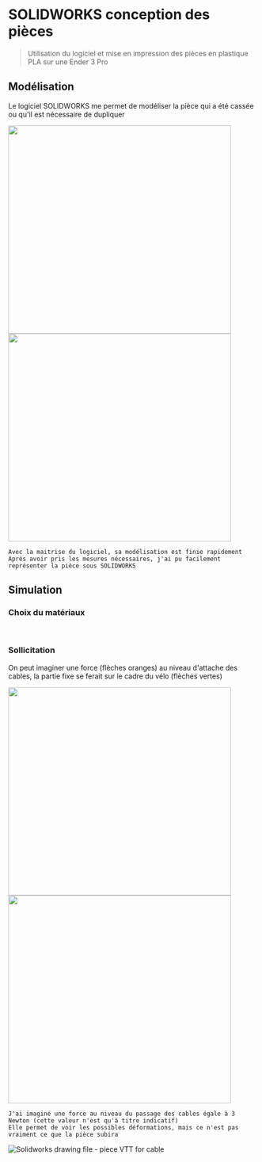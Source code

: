 # SOLIDWORKS conception des pièces 

> Utilisation du logiciel et mise en impression des pièces en plastique PLA sur une Ender 3 Pro

## **Modélisation**

Le logiciel SOLIDWORKS me permet de modéliser la pièce qui a été cassée ou qu'il est nécessaire de dupliquer
<br/>

<img src="https://user-images.githubusercontent.com/128179560/226169853-631b1ef3-18cf-4066-9163-15b9c16f027c.png" width="450" height="420" align="left">
<img src="https://user-images.githubusercontent.com/128179560/226170604-91d0d474-db3e-42e9-8945-7e3951d061d3.png" width="450" height="420">

```
Avec la maitrise du logiciel, sa modélisation est finie rapidement 
Après avoir pris les mesures nécessaires, j'ai pu facilement représenter la pièce sous SOLIDWORKS
```

## **Simulation**

### Choix du matériaux


<br/>

### Sollicitation

On peut imaginer une force (flèches oranges) au niveau d'attache des cables, la partie fixe se ferait sur le cadre du vélo (flèches vertes)
<br/>

<img src="https://user-images.githubusercontent.com/128179560/226172518-9eb7fb0f-67c9-49f1-a03d-aacd1794a139.jpg" width="450" height="420" align="left">
<img src="https://user-images.githubusercontent.com/128179560/226172552-95b7afbd-0c7e-4d68-b009-6da15185f860.jpg" width="450" height="420">

```
J'ai imaginé une force au niveau du passage des cables égale à 3 Newton (cette valeur n'est qu'à titre indicatif)
Elle permet de voir les possibles déformations, mais ce n'est pas vraiment ce que la pièce subira
```

![Solidworks drawing file - piece VTT for cable](https://user-images.githubusercontent.com/128179560/226169616-3924e904-5549-41d8-8ef3-d9796c66e628.jpg)
